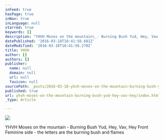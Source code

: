 ```yaml
---
inFeed: true
hasPage: true
inNav: true
inLanguage: null
starred: true
keywords: []
description: "YHVH Moses on the mountain\_- Burning Bush Yud, Hey, Vav, Hey Front Feminine side - the letters are the burning bush and flames"
datePublished: '2016-03-18T10:41:56.681Z'
dateModified: '2016-03-18T10:41:56.270Z'
title: YHVH
author: []
authors: []
publisher:
  name: null
  domain: null
  url: null
  favicon: null
sourcePath: _posts/2016-03-18-yhvh-moses-on-the-mountain-burning-bush-yud-hey-vav-hey.md
published: true
url: yhvh-moses-on-the-mountain-burning-bush-yud-hey-vav-hey/index.html
_type: Article

---
```

![](https://the-grid-user-content.s3-us-west-2.amazonaws.com/e5e4acf1-9827-4184-83aa-fe766eb42bd2.jpg)

YHVH Moses on the mountain - Burning Bush Yud, Hey, Vav, Hey Front Feminine side - the letters are the burning bush and flames